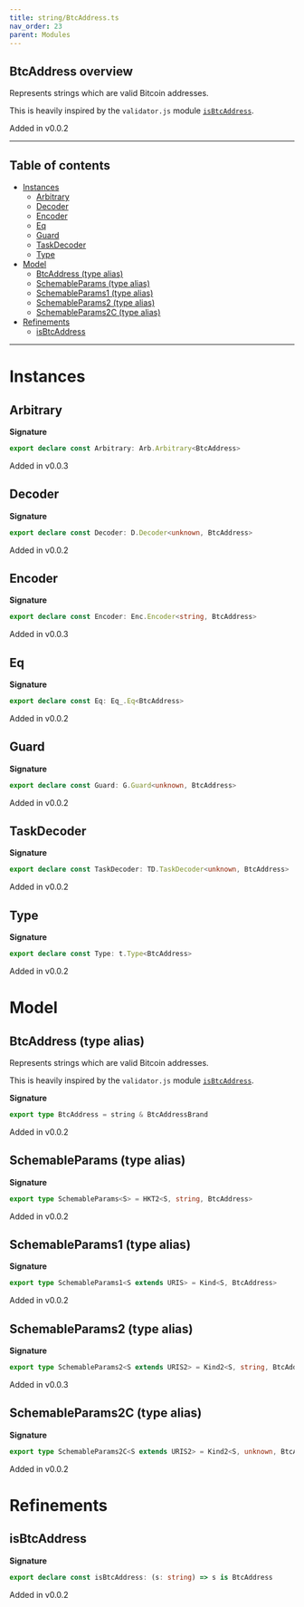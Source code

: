 ```yaml
---
title: string/BtcAddress.ts
nav_order: 23
parent: Modules
---
```


## BtcAddress overview

Represents strings which are valid Bitcoin addresses.

This is heavily inspired by the `validator.js` module
[`isBtcAddress`](https://github.com/validatorjs/validator.js/blob/master/src/lib/isBtcAddress.js).

Added in v0.0.2

---

<h2 class="text-delta">Table of contents</h2>

- [Instances](#instances)
  - [Arbitrary](#arbitrary)
  - [Decoder](#decoder)
  - [Encoder](#encoder)
  - [Eq](#eq)
  - [Guard](#guard)
  - [TaskDecoder](#taskdecoder)
  - [Type](#type)
- [Model](#model)
  - [BtcAddress (type alias)](#btcaddress-type-alias)
  - [SchemableParams (type alias)](#schemableparams-type-alias)
  - [SchemableParams1 (type alias)](#schemableparams1-type-alias)
  - [SchemableParams2 (type alias)](#schemableparams2-type-alias)
  - [SchemableParams2C (type alias)](#schemableparams2c-type-alias)
- [Refinements](#refinements)
  - [isBtcAddress](#isbtcaddress)

---

# Instances

## Arbitrary

**Signature**

```ts
export declare const Arbitrary: Arb.Arbitrary<BtcAddress>
```

Added in v0.0.3

## Decoder

**Signature**

```ts
export declare const Decoder: D.Decoder<unknown, BtcAddress>
```

Added in v0.0.2

## Encoder

**Signature**

```ts
export declare const Encoder: Enc.Encoder<string, BtcAddress>
```

Added in v0.0.3

## Eq

**Signature**

```ts
export declare const Eq: Eq_.Eq<BtcAddress>
```

Added in v0.0.2

## Guard

**Signature**

```ts
export declare const Guard: G.Guard<unknown, BtcAddress>
```

Added in v0.0.2

## TaskDecoder

**Signature**

```ts
export declare const TaskDecoder: TD.TaskDecoder<unknown, BtcAddress>
```

Added in v0.0.2

## Type

**Signature**

```ts
export declare const Type: t.Type<BtcAddress>
```

Added in v0.0.2

# Model

## BtcAddress (type alias)

Represents strings which are valid Bitcoin addresses.

This is heavily inspired by the `validator.js` module
[`isBtcAddress`](https://github.com/validatorjs/validator.js/blob/master/src/lib/isBtcAddress.js).

**Signature**

```ts
export type BtcAddress = string & BtcAddressBrand
```

Added in v0.0.2

## SchemableParams (type alias)

**Signature**

```ts
export type SchemableParams<S> = HKT2<S, string, BtcAddress>
```

Added in v0.0.2

## SchemableParams1 (type alias)

**Signature**

```ts
export type SchemableParams1<S extends URIS> = Kind<S, BtcAddress>
```

Added in v0.0.2

## SchemableParams2 (type alias)

**Signature**

```ts
export type SchemableParams2<S extends URIS2> = Kind2<S, string, BtcAddress>
```

Added in v0.0.3

## SchemableParams2C (type alias)

**Signature**

```ts
export type SchemableParams2C<S extends URIS2> = Kind2<S, unknown, BtcAddress>
```

Added in v0.0.2

# Refinements

## isBtcAddress

**Signature**

```ts
export declare const isBtcAddress: (s: string) => s is BtcAddress
```

Added in v0.0.2
